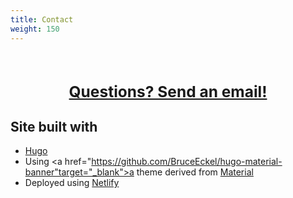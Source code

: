 ```yaml
---
title: Contact
weight: 150
---
```


<br/><br/>
<div style="text-align:center;font-size:175%;font-weight:bold">
<a href="javascript:location='mailto:\u0042\u0072\u0075\u0063\u0065\u0054\u0045\u0063\u006b\u0065\u006c\u0040\u0067\u006d\u0061\u0069\u006c\u002e\u0063\u006f\u006d';void 0">Questions? Send an email!</a>
</div>

## Site built with

- <a href="https://www.gohugo.io" target="_blank">Hugo</a>
- Using <a href="https://github.com/BruceEckel/hugo-material-banner"target="_blank">a theme</a>
  derived from <a href="http://github.com/digitalcraftsman/hugo-material-docs" target="_blank">Material</a>
- Deployed using <a href="https://www.netlify.com/" target="_blank">Netlify</a>
